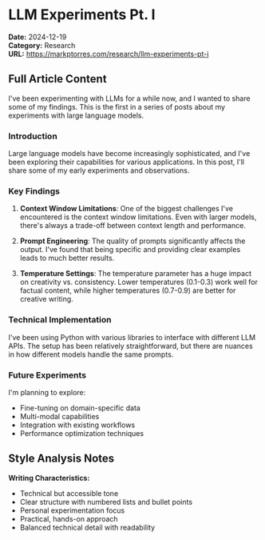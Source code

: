 # LLM Experiments Pt. I

**Date:** 2024-12-19  
**Category:** Research  
**URL:** https://markptorres.com/research/llm-experiments-pt-i

## Full Article Content

I've been experimenting with LLMs for a while now, and I wanted to share some of my findings. This is the first in a series of posts about my experiments with large language models.

### Introduction

Large language models have become increasingly sophisticated, and I've been exploring their capabilities for various applications. In this post, I'll share some of my early experiments and observations.

### Key Findings

1. **Context Window Limitations**: One of the biggest challenges I've encountered is the context window limitations. Even with larger models, there's always a trade-off between context length and performance.

2. **Prompt Engineering**: The quality of prompts significantly affects the output. I've found that being specific and providing clear examples leads to much better results.

3. **Temperature Settings**: The temperature parameter has a huge impact on creativity vs. consistency. Lower temperatures (0.1-0.3) work well for factual content, while higher temperatures (0.7-0.9) are better for creative writing.

### Technical Implementation

I've been using Python with various libraries to interface with different LLM APIs. The setup has been relatively straightforward, but there are nuances in how different models handle the same prompts.

### Future Experiments

I'm planning to explore:
- Fine-tuning on domain-specific data
- Multi-modal capabilities
- Integration with existing workflows
- Performance optimization techniques

## Style Analysis Notes

**Writing Characteristics:**
- Technical but accessible tone
- Clear structure with numbered lists and bullet points
- Personal experimentation focus
- Practical, hands-on approach
- Balanced technical detail with readability 